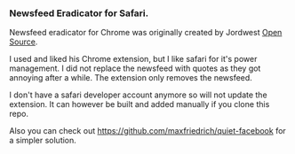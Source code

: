 ### Newsfeed Eradicator for Safari.
Newsfeed eradicator for Chrome was originally created by Jordwest [Open Source](https://github.com/jordwest/news-feed-eradicator). 

I used and liked his Chrome extension, but I like safari for it's power management. I did not replace the newsfeed with quotes as they got annoying after a while. The extension only removes the newsfeed.

I don't have a safari developer account anymore so will not update the extension. 
It can however be built and added manually if you clone this repo.

Also you can check out https://github.com/maxfriedrich/quiet-facebook for a simpler solution.
